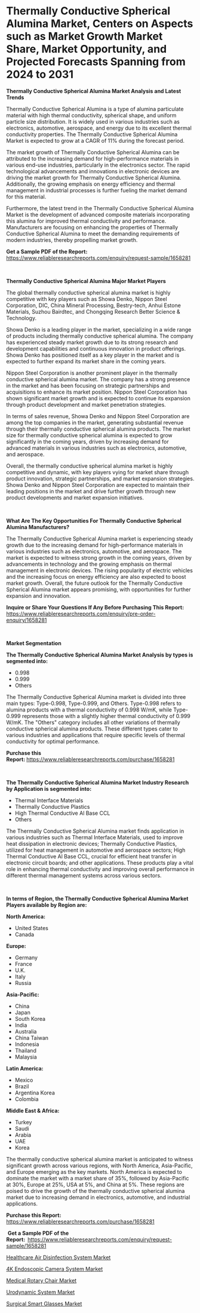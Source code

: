 <p><h1>Thermally Conductive Spherical Alumina Market, Centers on Aspects such as Market Growth Market Share, Market Opportunity, and Projected Forecasts Spanning from 2024 to 2031</h1></p><p><strong>Thermally Conductive Spherical Alumina Market Analysis and Latest Trends</strong></p>
<p><p>Thermally Conductive Spherical Alumina is a type of alumina particulate material with high thermal conductivity, spherical shape, and uniform particle size distribution. It is widely used in various industries such as electronics, automotive, aerospace, and energy due to its excellent thermal conductivity properties. The Thermally Conductive Spherical Alumina Market is expected to grow at a CAGR of 11% during the forecast period.</p><p>The market growth of Thermally Conductive Spherical Alumina can be attributed to the increasing demand for high-performance materials in various end-use industries, particularly in the electronics sector. The rapid technological advancements and innovations in electronic devices are driving the market growth for Thermally Conductive Spherical Alumina. Additionally, the growing emphasis on energy efficiency and thermal management in industrial processes is further fueling the market demand for this material.</p><p>Furthermore, the latest trend in the Thermally Conductive Spherical Alumina Market is the development of advanced composite materials incorporating this alumina for improved thermal conductivity and performance. Manufacturers are focusing on enhancing the properties of Thermally Conductive Spherical Alumina to meet the demanding requirements of modern industries, thereby propelling market growth.</p></p>
<p><strong>Get a Sample PDF of the Report:&nbsp;</strong> <a href="https://www.reliableresearchreports.com/enquiry/request-sample/1658281">https://www.reliableresearchreports.com/enquiry/request-sample/1658281</a></p>
<p>&nbsp;</p>
<p><strong>Thermally Conductive Spherical Alumina Major Market Players</strong></p>
<p><p>The global thermally conductive spherical alumina market is highly competitive with key players such as Showa Denko, Nippon Steel Corporation, DIC, China Mineral Processing, Bestry-tech, Anhui Estone Materials, Suzhou Bairdtec, and Chongqing Research Better Science & Technology.</p><p>Showa Denko is a leading player in the market, specializing in a wide range of products including thermally conductive spherical alumina. The company has experienced steady market growth due to its strong research and development capabilities and continuous innovation in product offerings. Showa Denko has positioned itself as a key player in the market and is expected to further expand its market share in the coming years.</p><p>Nippon Steel Corporation is another prominent player in the thermally conductive spherical alumina market. The company has a strong presence in the market and has been focusing on strategic partnerships and acquisitions to enhance its market position. Nippon Steel Corporation has shown significant market growth and is expected to continue its expansion through product development and market penetration strategies.</p><p>In terms of sales revenue, Showa Denko and Nippon Steel Corporation are among the top companies in the market, generating substantial revenue through their thermally conductive spherical alumina products. The market size for thermally conductive spherical alumina is expected to grow significantly in the coming years, driven by increasing demand for advanced materials in various industries such as electronics, automotive, and aerospace.</p><p>Overall, the thermally conductive spherical alumina market is highly competitive and dynamic, with key players vying for market share through product innovation, strategic partnerships, and market expansion strategies. Showa Denko and Nippon Steel Corporation are expected to maintain their leading positions in the market and drive further growth through new product developments and market expansion initiatives.</p></p>
<p>&nbsp;</p>
<p><strong>What Are The Key Opportunities For Thermally Conductive Spherical Alumina Manufacturers?</strong></p>
<p><p>The Thermally Conductive Spherical Alumina market is experiencing steady growth due to the increasing demand for high-performance materials in various industries such as electronics, automotive, and aerospace. The market is expected to witness strong growth in the coming years, driven by advancements in technology and the growing emphasis on thermal management in electronic devices. The rising popularity of electric vehicles and the increasing focus on energy efficiency are also expected to boost market growth. Overall, the future outlook for the Thermally Conductive Spherical Alumina market appears promising, with opportunities for further expansion and innovation.</p></p>
<p><strong>Inquire or Share Your Questions If Any Before Purchasing This Report:</strong> <a href="https://www.reliableresearchreports.com/enquiry/pre-order-enquiry/1658281">https://www.reliableresearchreports.com/enquiry/pre-order-enquiry/1658281</a></p>
<p>&nbsp;</p>
<p><strong>Market Segmentation</strong></p>
<p><strong>The Thermally Conductive Spherical Alumina Market Analysis by types is segmented into:</strong></p>
<p><ul><li>0.998</li><li>0.999</li><li>Others</li></ul></p>
<p><p>The Thermally Conductive Spherical Alumina market is divided into three main types: Type-0.998, Type-0.999, and Others. Type-0.998 refers to alumina products with a thermal conductivity of 0.998 W/mK, while Type-0.999 represents those with a slightly higher thermal conductivity of 0.999 W/mK. The "Others" category includes all other variations of thermally conductive spherical alumina products. These different types cater to various industries and applications that require specific levels of thermal conductivity for optimal performance.</p></p>
<p><strong>Purchase this Report:&nbsp;</strong><a href="https://www.reliableresearchreports.com/purchase/1658281">https://www.reliableresearchreports.com/purchase/1658281</a></p>
<p>&nbsp;</p>
<p><strong>The Thermally Conductive Spherical Alumina Market Industry Research by Application is segmented into:</strong></p>
<p><ul><li>Thermal Interface Materials</li><li>Thermally Conductive Plastics</li><li>High Thermal Conductive Al Base CCL</li><li>Others</li></ul></p>
<p><p>The Thermally Conductive Spherical Alumina market finds application in various industries such as Thermal Interface Materials, used to improve heat dissipation in electronic devices; Thermally Conductive Plastics, utilized for heat management in automotive and aerospace sectors; High Thermal Conductive Al Base CCL, crucial for efficient heat transfer in electronic circuit boards; and other applications. These products play a vital role in enhancing thermal conductivity and improving overall performance in different thermal management systems across various sectors.</p></p>
<p>&nbsp;</p>
<p><strong>In terms of Region, the Thermally Conductive Spherical Alumina Market Players available by Region are:</strong></p>
<p>
    <p> <strong> North America: </strong>
        <ul>
            <li>United States</li>
            <li>Canada</li>
        </ul>
        </p> 
    <p> <strong> Europe: </strong>
        <ul>
            <li>Germany</li>
            <li>France</li>
            <li>U.K.</li>
            <li>Italy</li>
            <li>Russia</li>
        </ul>
        </p> 
    <p> <strong> Asia-Pacific: </strong>
        <ul>
            <li>China</li>
            <li>Japan</li>
            <li>South Korea</li>
            <li>India</li>
            <li>Australia</li>
            <li>China Taiwan</li>
            <li>Indonesia</li>
            <li>Thailand</li>
            <li>Malaysia</li>
        </ul>
        </p> 
    <p> <strong> Latin America: </strong>
        <ul>
            <li>Mexico</li>
            <li>Brazil</li>
            <li>Argentina Korea</li>
            <li>Colombia</li>
        </ul>
        </p> 
    <p> <strong> Middle East & Africa: </strong>
        <ul>
            <li>Turkey</li>
            <li>Saudi</li>
            <li>Arabia</li>
            <li>UAE</li>
            <li>Korea</li>
        </ul>
    </p>
    </p>
<p><p>The thermally conductive spherical alumina market is anticipated to witness significant growth across various regions, with North America, Asia-Pacific, and Europe emerging as the key markets. North America is expected to dominate the market with a market share of 35%, followed by Asia-Pacific at 30%, Europe at 25%, USA at 5%, and China at 5%. These regions are poised to drive the growth of the thermally conductive spherical alumina market due to increasing demand in electronics, automotive, and industrial applications.</p></p>
<p><strong>Purchase this Report: </strong><a href="https://www.reliableresearchreports.com/purchase/1658281">https://www.reliableresearchreports.com/purchase/1658281</a></p>
<p>&nbsp;<strong>Get a Sample PDF of the Report:&nbsp;&nbsp;</strong><a href="https://www.reliableresearchreports.com/enquiry/request-sample/1658281">https://www.reliableresearchreports.com/enquiry/request-sample/1658281</a></p>
<p><strong></strong></p>
<p><p><a href="https://medium.com/p/deae53f63624/edit">Healthcare Air Disinfection System Market</a></p><p><a href="https://medium.com/p/efb976e8f73e/edit">4K Endoscopic Camera System Market</a></p><p><a href="https://medium.com/p/a7f63ba78f20/edit">Medical Rotary Chair Market</a></p><p><a href="https://medium.com/p/7f1dbb337c4a/edit">Urodynamic System Market</a></p><p><a href="https://medium.com/p/ef6dde43ade2/edit">Surgical Smart Glasses Market</a></p></p>